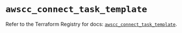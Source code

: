 # `awscc_connect_task_template`

Refer to the Terraform Registry for docs: [`awscc_connect_task_template`](https://registry.terraform.io/providers/hashicorp/awscc/0.70.0/docs/resources/connect_task_template).

